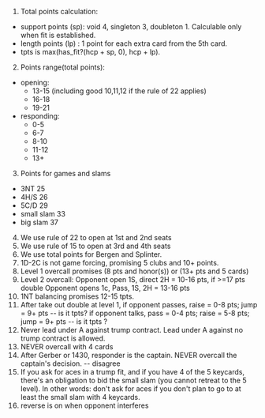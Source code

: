 
1. Total points calculation:
  * support points (sp): void 4, singleton 3, doubleton 1. Calculable only when fit is established.
  * length points (lp) : 1 point for each extra card from the 5th card. 
  * tpts is max(has_fit?(hcp + sp, 0), hcp + lp).
2. Points range(total points):
  * opening:
  	* 13-15 (including good 10,11,12 if the rule of 22 applies)
    * 16-18
    * 19-21	
  * responding:
    * 0-5 
    * 6-7
    * 8-10
    * 11-12
    * 13+
3. Points for games and slams
  * 3NT 25
  * 4H/S 26
  * 5C/D 29
  * small slam 33
  * big slam 37
4. We use rule of 22 to open at 1st and 2nd seats
5. We use rule of 15 to open at 3rd and 4th seats
6. We use total points for Bergen and Splinter.
7. 1D-2C is not game forcing, promising 5 clubs and 10+ points.
8. Level 1 overcall promises (8 pts and honor(s)) or (13+ pts and 5 cards)
9. Level 2 overcall:
   Opponent open 1S, direct 2H = 10-16 pts, if >=17 pts double
   Opponent opens 1c, Pass, 1S, 2H = 13-16 pts 
10. 1NT balancing promises 12-15 tpts.
11. After take out double at level 1, 
   if opponent passes, raise = 0-8 pts; jump = 9+ pts -- is it tpts?
   if opponent talks, pass = 0-4 pts; raise = 5-8 pts; jump = 9+ pts -- is it tpts ?
12. Never lead under A against trump contract. 
    Lead under A against no trump contract is allowed.
13. NEVER overcall with 4 cards
14. After Gerber or 1430, responder is the captain. NEVER overcall the captain's decision. -- disagree
15. If you ask for aces in a trump fit, and if you have 4 of the 5 keycards, there's an obligation to bid the small slam (you cannot retreat to the 5 level). In other words: don't ask for aces if you don't plan to go to at least the small slam with 4 keycards.
16. reverse is on when opponent interferes
